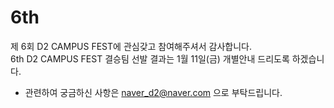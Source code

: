 # 6th

제 6회 D2 CAMPUS FEST에 관심갖고 참여해주셔서 감사합니다.<br/>
6th D2 CAMPUS FEST 결승팀 선발 결과는 1월 11일(금) 개별안내 드리도록 하겠습니다.

* 관련하여 궁금하신 사항은 naver_d2@naver.com 으로 부탁드립니다.
